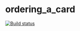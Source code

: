 # ordering_a_card
[![Build status](https://ci.appveyor.com/api/projects/status/ad6lmdc9utvvejf3?svg=true)](https://ci.appveyor.com/project/mkorolkova311/api-ci)
